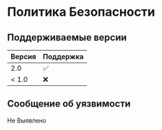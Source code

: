 # Политика Безопасности

## Поддерживаемые версии


|  Версия  | Поддержка          |
| -------  | ------------------ |
|   2.0    | :white_check_mark: |
| < 1.0    | :x:                |

## Сообщение об уязвимости

Не Выявлено
